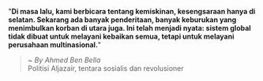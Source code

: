 "**Di masa lalu, kami berbicara tentang kemiskinan, kesengsaraan hanya di selatan. Sekarang ada banyak penderitaan, banyak keburukan yang menimbulkan korban di utara juga. Ini telah menjadi nyata: sistem global tidak dibuat untuk melayani kebaikan semua, tetapi untuk melayani perusahaan multinasional.**"

> ~ _By Ahmed Ben Bella_  
Politisi Aljazair, tentara sosialis dan revolusioner
